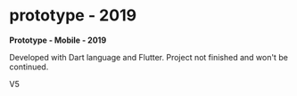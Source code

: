# prototype - 2019
**Prototype - Mobile - 2019**

Developed with Dart language and Flutter. Project not finished and won't be continued.

V5
